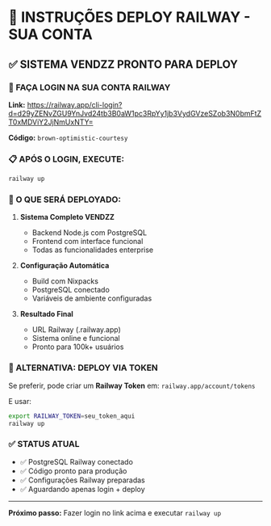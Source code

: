 # 🚀 INSTRUÇÕES DEPLOY RAILWAY - SUA CONTA

## ✅ SISTEMA VENDZZ PRONTO PARA DEPLOY

### 🔐 FAÇA LOGIN NA SUA CONTA RAILWAY

**Link:** https://railway.app/cli-login?d=d29yZENvZGU9YnJvd24tb3B0aW1pc3RpYy1jb3VydGVzeSZob3N0bmFtZT0xMDViY2JjNmUxNTY=

**Código:** `brown-optimistic-courtesy`

### 📋 APÓS O LOGIN, EXECUTE:

```bash
railway up
```

### 🎯 O QUE SERÁ DEPLOYADO:

1. **Sistema Completo VENDZZ**
   - Backend Node.js com PostgreSQL
   - Frontend com interface funcional
   - Todas as funcionalidades enterprise

2. **Configuração Automática**
   - Build com Nixpacks
   - PostgreSQL conectado
   - Variáveis de ambiente configuradas

3. **Resultado Final**
   - URL Railway (.railway.app)
   - Sistema online e funcional
   - Pronto para 100k+ usuários

### 🔄 ALTERNATIVA: DEPLOY VIA TOKEN

Se preferir, pode criar um **Railway Token** em:
`railway.app/account/tokens`

E usar:
```bash
export RAILWAY_TOKEN=seu_token_aqui
railway up
```

### ✅ STATUS ATUAL
- ✅ PostgreSQL Railway conectado
- ✅ Código pronto para produção
- ✅ Configurações Railway preparadas
- ✅ Aguardando apenas login + deploy

---

**Próximo passo:** Fazer login no link acima e executar `railway up`